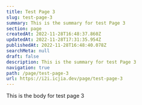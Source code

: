 ```yaml
---
title: Test Page 3
slug: test-page-3
summary: This is the summary for test Page 3
section: page
createdAt: 2022-11-28T16:48:37.860Z
updatedAt: 2022-11-28T17:31:35.954Z
publishedAt: 2022-11-28T16:48:40.078Z
searchMeta: null
draft: false
description: This is the summary for test Page 3
navigation: true
path: /page/test-page-3
url: https://i2i.icjia.dev/page/test-page-3
---
```


This is the body for test page 3

